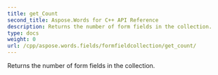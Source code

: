 ```yaml
---
title: get_Count
second_title: Aspose.Words for C++ API Reference
description: Returns the number of form fields in the collection. 
type: docs
weight: 0
url: /cpp/aspose.words.fields/formfieldcollection/get_count/
---
```


Returns the number of form fields in the collection. 

